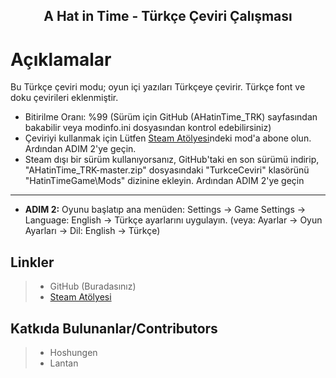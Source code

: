 <h2 align="center"> A Hat in Time - Türkçe Çeviri Çalışması</h2>

# Açıklamalar
Bu Türkçe çeviri modu; oyun içi yazıları Türkçeye çevirir. Türkçe font ve doku çevirileri eklenmiştir.

* Bitirilme Oranı: %99 (Sürüm için GitHub (AHatinTime_TRK) sayfasından bakabilir veya modinfo.ini dosyasından kontrol edebilirsiniz)
* Çeviriyi kullanmak için Lütfen [Steam Atölyesi](https://steamcommunity.com/sharedfiles/filedetails/?id=2066537900 "Steam Atölyesi")ndeki mod'a abone olun. Ardından ADIM 2'ye geçin.
* Steam dışı bir sürüm kullanıyorsanız, GitHub'taki en son sürümü indirip, "AHatinTime_TRK-master.zip" dosyasındaki "TurkceCeviri" klasörünü "HatinTimeGame\Mods" dizinine ekleyin. Ardından ADIM 2'ye geçin
---
* **ADIM 2:** Oyunu başlatıp ana menüden: Settings -> Game Settings -> Language: English -> Türkçe ayarlarını uygulayın. (veya: Ayarlar -> Oyun Ayarları -> Dil: English -> Türkçe)

## Linkler
> * GitHub (Buradasınız)
> * [Steam Atölyesi](https://steamcommunity.com/sharedfiles/filedetails/?id=2066537900 "Steam Atölyesi")

## Katkıda Bulunanlar/Contributors
> * Hoshungen
> * Lantan
